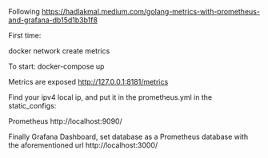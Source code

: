 Following
https://hadlakmal.medium.com/golang-metrics-with-prometheus-and-grafana-db15d1b3b1f8

First time:

docker network create metrics

To start:
docker-compose up

Metrics are exposed
http://127.0.0.1:8181/metrics

Find your ipv4 local ip, and put it in the prometheus.yml in the static_configs:

Prometheus
http://localhost:9090/

Finally Grafana Dashboard, set database as a Prometheus database with the aforementioned url
http://localhost:3000/